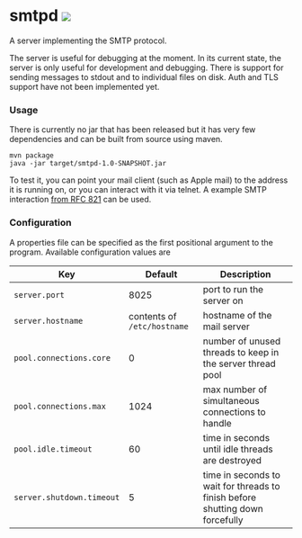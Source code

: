 # smtpd ![](https://travis-ci.org/jcomo/smtpd.svg?branch=master)

A server implementing the SMTP protocol.

The server is useful for debugging at the moment.
In its current state, the server is only useful for development and debugging.
There is support for sending messages to stdout and to individual files on disk.
Auth and TLS support have not been implemented yet.

### Usage

There is currently no jar that has been released but it has very few dependencies and can be built from source using maven.

```
mvn package
java -jar target/smtpd-1.0-SNAPSHOT.jar
```

To test it, you can point your mail client (such as Apple mail) to the address it is running on, or you can interact with it via telnet.
A example SMTP interaction [from RFC 821](http://www.freesoft.org/CIE/RFC/821/31.htm) can be used.

### Configuration

A properties file can be specified as the first positional argument to the program. Available configuration values are

| Key                       | Default                     | Description                                                                   |
| ------------------------- | --------------------------- | ----------------------------------------------------------------------------- |
| `server.port`             | 8025                        | port to run the server on                                                     |
| `server.hostname`         | contents of `/etc/hostname` | hostname of the mail server                                                   |
| `pool.connections.core`   | 0                           | number of unused threads to keep in the server thread pool                    |
| `pool.connections.max`    | 1024                        | max number of simultaneous connections to handle                              |
| `pool.idle.timeout`       | 60                          | time in seconds until idle threads are destroyed                              |
| `server.shutdown.timeout` | 5                           | time in seconds to wait for threads to finish before shutting down forcefully |
